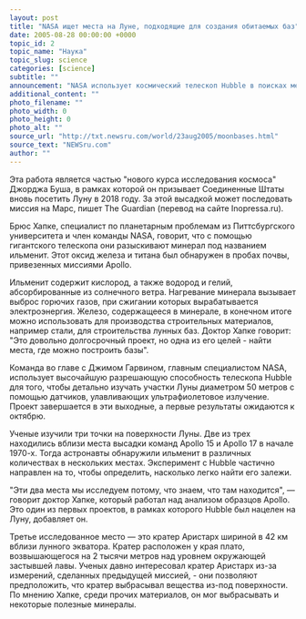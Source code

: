 ```yaml
---
layout: post
title: "NASA ищет места на Луне, подходящие для создания обитаемых баз"
date: 2005-08-28 00:00:00 +0000
topic_id: 2
topic_name: "Наука"
topic_slug: science
categories: [science]
subtitle: ""
announcement: "NASA использует космический телескоп Hubble в поисках мест на Луне, подходящих для создания обитаемых баз. Космическое агентство ведет разведывательные работы на поверхности Луны, пытаясь найти крупные залежи породы, из которой астронавты могли бы получать воздух и энергию для облегчения жизни человека в космосе."
additional_content: ""
photo_filename: ""
photo_width: 0
photo_height: 0
photo_alt: ""
source_url: "http://txt.newsru.com/world/23aug2005/moonbases.html"
source_text: "NEWSru.com"
author: ""
---
```

Эта работа является частью "нового курса исследования космоса" Джорджа Буша, в рамках которой он призывает Соединенные Штаты вновь посетить Луну в 2018 году. За этой высадкой может последовать миссия на Марс, пишет The Guardian (перевод на сайте Inopressa.ru).

Брюс Хапке, специалист по планетарным проблемам из Питтсбургского университета и член команды NASA, говорит, что с помощью гигантского телескопа они разыскивают минерал под названием ильменит. Этот оксид железа и титана был обнаружен в пробах почвы, привезенных миссиями Apollo.

Ильменит содержит кислород, а также водород и гелий, абсорбированные из солнечного ветра. Нагревание минерала вызывает выброс горючих газов, при сжигании которых вырабатывается электроэнергия. Железо, содержащееся в минерале, в конечном итоге можно использовать для производства строительных материалов, например стали, для строительства лунных баз. Доктор Хапке говорит: "Это довольно долгосрочный проект, но одна из его целей - найти места, где можно построить базы".

Команда во главе с Джимом Гарвином, главным специалистом NASA, использует высочайшую разрешающую способность телескопа Hubble для того, чтобы детально изучать участки Луны диаметром 50 метров с помощью датчиков, улавливающих ультрафиолетовое излучение. Проект завершается в эти выходные, а первые результаты ожидаются к октябрю.

Ученые изучили три точки на поверхности Луны. Две из трех находились вблизи места высадки команд Apollo 15 и Apollo 17 в начале 1970-х. Тогда астронавты обнаружили ильменит в различных количествах в нескольких местах. Эксперимент с Hubble частично направлен на то, чтобы определить, насколько легко найти его залежи.

"Эти два места мы исследуем потому, что знаем, что там находится", &mdash; говорит доктор Хапке, который работал над анализом образцов Apollo. Это один из первых проектов, в рамках которого Hubble был нацелен на Луну, добавляет он.

Третье исследованное место &mdash; это кратер Аристарх шириной в 42 км вблизи лунного экватора. Кратер расположен у края плато, возвышающегося на 2 тысячи метров над уровнем окружающей застывшей лавы. Ученых давно интересовал кратер Аристарх из-за измерений, сделанных предыдущей миссией, - они позволяют предположить, что кратер выбрасывал вещества из-под поверхности. По мнению Хапке, среди прочих материалов, он мог выбрасывать и некоторые полезные минералы.
